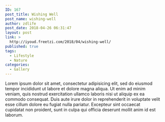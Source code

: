```yaml
---
ID: 167
post_title: Wishing Well
post_name: wishing-well
author: zdlife
post_date: 2018-04-26 06:31:47
layout: post
link: >
  http://iyoud.freetzi.com/2018/04/wishing-well/
published: true
tags:
  - Lifestyle
  - Nature
categories:
  - Gallery
---
```

Lorem ipsum dolor sit amet, consectetur adipisicing elit, sed do eiusmod tempor incididunt ut labore et dolore magna aliqua. Ut enim ad minim veniam, quis nostrud exercitation ullamco laboris nisi ut aliquip ex ea commodo consequat. Duis aute irure dolor in reprehenderit in voluptate velit esse cillum dolore eu fugiat nulla pariatur. Excepteur sint occaecat cupidatat non proident, sunt in culpa qui officia deserunt mollit anim id est laborum.